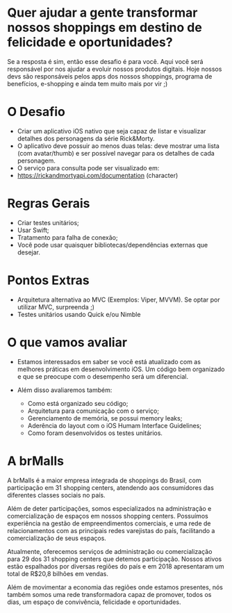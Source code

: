 # Quer ajudar a gente transformar nossos shoppings em destino de felicidade e oportunidades? 

Se a resposta é sim, então esse desafio é para você. Aqui você será responsável por nos ajudar a evoluir nossos produtos digitais. Hoje nossos devs são responsáveis pelos apps dos nossos shoppings, programa de benefícios, e-shopping e ainda tem muito mais por vir ;)


# O Desafio

* Criar um aplicativo iOS nativo que seja capaz de listar e visualizar detalhes dos personagens da série Rick&Morty.
* O aplicativo deve possuir ao menos duas telas: deve mostrar uma lista (com avatar/thumb) e ser possível navegar para os detalhes de cada personagem.
* O serviço para consulta pode ser visualizado em:
* https://rickandmortyapi.com/documentation (character)

# Regras Gerais

* Criar testes unitários;
* Usar Swift;
* Tratamento para falha de conexão;
* Você pode usar quaisquer bibliotecas/dependências externas que desejar.


# Pontos Extras

* Arquitetura alternativa ao MVC (Exemplos: Viper, MVVM). Se optar por utilizar MVC, surpreenda ;)
* Testes unitários usando Quick e/ou Nimble

# O que vamos avaliar

*  Estamos interessados em saber se você está atualizado com as melhores práticas em desenvolvimento iOS. Um código bem organizado e que se preocupe com o desempenho será um diferencial.

* Além disso avaliaremos também:
  * Como está organizado seu código;
  * Arquitetura para comunicação com o serviço;
  * Gerenciamento de memória, se possui memory leaks;
  * Aderência do layout com o iOS Humam Interface Guidelines;
  * Como foram desenvolvidos os testes unitários.
 

# A brMalls

A brMalls é a maior empresa integrada de shoppings do Brasil, com participação em 31 shopping centers, atendendo aos consumidores das diferentes classes sociais no país. 

Além de deter participações, somos especializados na administração e comercialização de espaços em nossos shopping centers. Possuímos experiência na gestão de empreendimentos comerciais, e uma rede de relacionamentos com as principais redes varejistas do país, facilitando a comercialização de seus espaços. 

Atualmente, oferecemos serviços de administração ou comercialização para 29 dos 31 shopping centers que detemos participação. Nossos ativos estão espalhados por diversas regiões do país e em 2018 apresentaram um total de R$20,8 bilhões em vendas.

Além de movimentar a economia das regiões onde estamos presentes, nós também somos uma rede transformadora capaz de promover, todos os dias, um espaço de convivência, felicidade e oportunidades.
